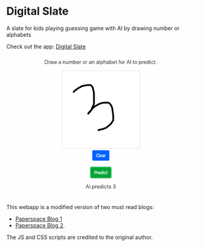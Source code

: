# Digital Slate

A slate for kids playing guessing game with AI by drawing number or alphabets

Check out the app: [Digital Slate](https://digital-slate.herokuapp.com)

![Screenshot](./images/Screenshot.png)

This webapp is a modified version of two must read blogs: 
* [Paperspace Blog 1](https://blog.paperspace.com/deploying-deep-learning-models-flask-web-python/) 
* [Paperspace Blog 2](https://blog.paperspace.com/deploying-deep-learning-models-part-ii-hosting-on-paperspace/). 

The JS and CSS scripts are credited to the original author.


